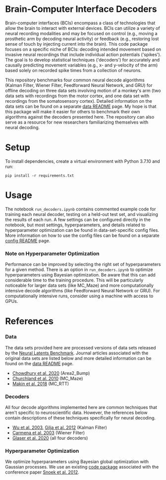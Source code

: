 # Brain-Computer Interface Decoders
Brain-computer interfaces (BCIs) encompass a class of technologies that allow the brain to interact with external devices. BCIs can utilize a variety of neural recording modalities and may be focused on control (e.g., moving a prosthetic arm by decoding neural activity) or feedback (e.g., restoring lost sense of touch by injecting current into the brain). This code package focuses on a specific niche of BCIs: decoding intended movement based on invasive neural recordings that include individual action potentials ('spikes'). The goal is to develop statistical techniques ('decoders') for accurately and causally predicting movement variables (e.g., x- and y-velocity of the arm) based solely on recorded spike times from a collection of neurons.

This repository benchmarks four common neural decode algorithms (Kalman Filter, Wiener Filter, Feedforward Neural Network, and GRU) for offline decoding on three data sets involving motion of a monkey's arm (two data sets with recordings from the motor cortex, and one data set with recordings from the somatosensory cortex). Detailed information on the data sets can be found on a separate [data README](data/) page. My hope is that this package will make it easier for others to benchmark their own algorithms against the decoders presented here. The repository can also serve as a resource for new researchers familiarizing themselves with neural decoding. 

# Setup

To install dependencies, create a virtual environment with Python 3.7.10 and run:

```
pip install -r requirements.txt
```

# Usage
The notebook `run_decoders.ipynb` contains commented example code for training each neural decoder, testing on a held-out test set, and visualizing the results of each run. A few settings can be configured directly in the notebook, but most settings, hyperparameters, and details related to hyperparameter optimization can be found in data-set-specific config files. More information on how to use the config files can be found on a separate [config README](config/) page.

### Note on Hyperparameter Optimization
Performance can be improved by selecting the right set of hyperparameters for a given method. There is an option in `run_decoders.ipynb` to optimize hyperparameters using Bayesian optimization. Be aware that this can add considerable time to the training procedure. This will be particularly noticeable for larger data sets (like MC_Maze) and more computationally intensive decode algorithms (like Feedforward Neural Network or GRU). For computationally intensive runs, consider using a machine with access to GPUs.

# References
### Data
The data sets provided here are processed versions of data sets released by the [Neural Latents Benchmark](https://neurallatents.github.io/). Journal articles associated with the original data sets are listed below and more detailed information can be found on the [data README](data/) page.
* [Chowdhury et al. 2020](https://elifesciences.org/articles/48198) (Area2_Bump)
* [Churchland et al. 2010](https://pubmed.ncbi.nlm.nih.gov/21040842/) (MC_Maze)
* [Makin et al. 2018](https://iopscience.iop.org/article/10.1088/1741-2552/aa9e95) (MC_RTT)

### Decoders
All four decode algorithms implemented here are common techniques that aren't specific to neuroscientific data. However, the references below contain descriptions of these techniques specifically for neural decoding.
* [Wu et al. 2003](https://www.dam.brown.edu/people/elie/papers/Wu%20et%20al%20NIPS%2003.pdf), [Gilja et al. 2012](https://pubmed.ncbi.nlm.nih.gov/23160043/) (Kalman Filter)
* [Carmena et al. 2003](https://journals.plos.org/plosbiology/article?id=10.1371/journal.pbio.0000042) (Wiener Filter)
* [Glaser et al. 2020](https://www.eneuro.org/content/7/4/ENEURO.0506-19.2020) (all four decoders)

### Hyperparameter Optimization
We optimize hyperparameters using Bayesian global optimization with Gaussian processes. We use an existing [code package](https://github.com/fmfn/BayesianOptimization) associated with the conference paper [Snoek et al. 2012](https://proceedings.neurips.cc/paper/2012/file/05311655a15b75fab86956663e1819cd-Paper.pdf).
